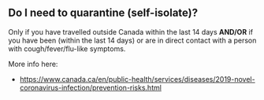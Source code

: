 ## Do I need to quarantine (self-isolate)?

Only if you have travelled outside Canada within the last 14 days **AND/OR** if you have been (within the last 14 days) or are in direct contact with a person with cough/fever/flu-like symptoms.

More info here:

- https://www.canada.ca/en/public-health/services/diseases/2019-novel-coronavirus-infection/prevention-risks.html
